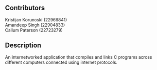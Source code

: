 ## Contributors

Kristijan Korunoski (22966841)<br/>
Amandeep Singh (22904833)<br/>
Callum Paterson (22723279)

## Description

An internetworked application that compiles and links C programs across different computers connected using internet protocols.
